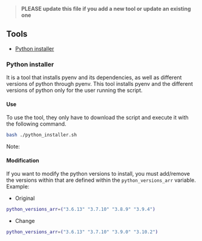 <!--
    Licensed to the Apache Software Foundation (ASF) under one
    or more contributor license agreements.  See the NOTICE file
    distributed with this work for additional information
    regarding copyright ownership.  The ASF licenses this file
    to you under the Apache License, Version 2.0 (the
    "License"); you may not use this file except in compliance
    with the License.  You may obtain a copy of the License at

      http://www.apache.org/licenses/LICENSE-2.0

    Unless required by applicable law or agreed to in writing,
    software distributed under the License is distributed on an
    "AS IS" BASIS, WITHOUT WARRANTIES OR CONDITIONS OF ANY
    KIND, either express or implied.  See the License for the
    specific language governing permissions and limitations
    under the License.
-->

> **PLEASE update this file if you add a new tool or update an existing one**

## Tools

- [Python installer](#python-installer)

### Python installer

It is a tool that installs pyenv and its dependencies, as well as different
versions of python through pyenv. This tool installs pyenv and the different
versions of python only for the user running the script.

#### Use

To use the tool, they only have to download the script and execute it with the
following command.

```bash
bash ./python_installer.sh
```

Note:

#### Modification

If you want to modify the python versions to install, you must add/remove the
versions within that are defined within the `python_versions_arr` variable.
Example:

- Original

```bash
python_versions_arr=("3.6.13" "3.7.10" "3.8.9" "3.9.4")
```

- Change

```bash
python_versions_arr=("3.6.13" "3.7.10" "3.9.0" "3.10.2")
```
